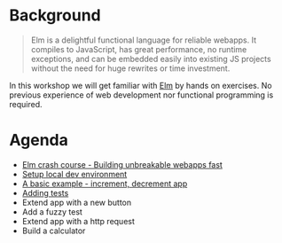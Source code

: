 # Background
>Elm is a delightful functional language for reliable webapps. It compiles to JavaScript, has great performance, no runtime exceptions, and can be embedded easily into existing JS projects without the need for huge rewrites or time investment.

In this workshop we will get familiar with [Elm](https://elm-lang.org/) by hands on exercises. No previous experience of web development nor functional programming is required.

# Agenda

* [Elm crash course - Building unbreakable webapps fast](https://www.youtube.com/watch?v=kEitFAY7Gc8)
* [Setup local dev environment](setup.md)
* [A basic example - increment, decrement app](basicapp.md)
* [Adding tests](basictest.md)
* Extend app with a new button
* Add a fuzzy test
* Extend app with a http request
* Build a calculator

